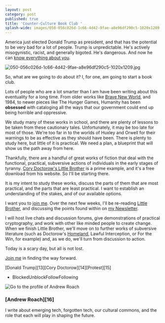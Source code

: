 ```yaml
---
layout: post
category: post
published: true
title: 'Counter-Culture Book Club '
splash-wide: images/050-056c026d-1c66-4d42-9fae-a8e96df290c5-1020x1209.jpg
---
```

America just elected Donald Trump as president, and that has the potential to be very bad for a lot of people. Trump is unpredictable. He's actively misogynistic, racist, and generally bigoted. He's dangerous. And now he can [know everything about you](http://boingboing.net/2016/11/09/a-madman-has-been-given-the-ke.html). 

![050-056c026d-1c66-4d42-9fae-a8e96df290c5-1020x1209.jpg]({{site.baseurl}}/images/050-056c026d-1c66-4d42-9fae-a8e96df290c5-1020x1209.jpg)


So, what are we going to do about it? I, for one, am going to start a book club.

Lots of people who are a lot smarter than I am have been writing about this eventuality for a long time. From older works like [Brave New World][9], and 1984, to newer pieces like The Hunger Games, Humanity has been **obsessed** with cataloging all the ways that our government could end up being horrible and oppressive.

We study many of these works in school, and there are plenty of lessons to be taken from these cautionary tales. Unfortunately, it may be too late for most of those. We're too far in to the worlds of Huxley and Orwell for their warnings to be as effective as they should have been. There is plenty to study here, but little of it is practical. We need a plan, a blueprint that will show us the path away from here.

Thankfully, there are a handful of great works of fiction that deal with the functional, practical, subversive actions of individuals in the early stages of tyranny. [Cory Doctorow's Little Brother][10] is a prime example, and it's a free download from his website. So I'll be starting there.

It is my intent to study these works, discuss the parts of them that are most practical, and the parts that are least practical. I want to establish an understanding of the stakes, and of our available options.

I want you to [join me][11]. Over the next few weeks, I'll be re-reading [Little Brother][10], and discussing the points found within on [my Newsletter][11].

I will host live chats and discussion forums, give demonstrations of practical cryptography, and work with other like minded people to create change. When we finish Little Brother, we'll move on to further works of subversive literature (such as Doctorow's [Homeland][12], Lawful Interception, or For the Win, for example) and, as we do, we'll turn from discussion to action.

Today is a scary day, but all is not lost.

[Join me][11] in finding the way forward.

[Donald Trump][13][Cory Doctorow][14][Protest][15]

* BlockedUnblockFollowFollowing

![Go to the profile of Andrew Roach][5]

### [Andrew Roach][16]

I write about emerging tech, forgotten tech, our cultural commons, and the role that each will play in shaping the future.

[1]: https://medium.com/
[2]: https://medium.com/m/signin?redirect=https%3A%2F%2Fmedium.com%2F%40ajroach42%2Fa-book-club-for-a-new-america-aa1a76b847db
[3]: https://cdn-images-1.medium.com/fit/c/40/40/0*oj12Nx2D4RyrP9ek.jpeg
[4]: https://about.medium.com
[5]: https://cdn-images-1.medium.com/fit/c/60/60/0*oj12Nx2D4RyrP9ek.jpeg
[6]: https://medium.com/@ajroach42?source=post_header_lockup
[7]: http://boingboing.net/2016/11/09/a-madman-has-been-given-the-ke.html
[8]: https://cdn-images-1.medium.com/max/800/0*E9uhdtIgb_4mcGNC.jpg
[9]: http://ajroach42.github.io/A-Brave-New-Podcast/
[10]: http://craphound.com/littlebrother/download/
[11]: http://ajroach42.tinyletter.com/
[12]: http://craphound.com/homeland/download/